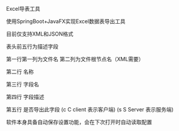 Excel导表工具

使用SpringBoot+JavaFX实现Excel数据表导出工具

目前仅支持XML和JSON格式

表头前五行为描述字段

第一行第一列为文件名 第二列为文件根节点名（XML需要）

第二行 名称

第三行 字段名

第四行 字段描述

第五行 是否导出此字段 (c C client 表示客户端) (s S Server 表示服务端)

软件本身具备自动保存设置功能，会在下次打开时自动读取配置